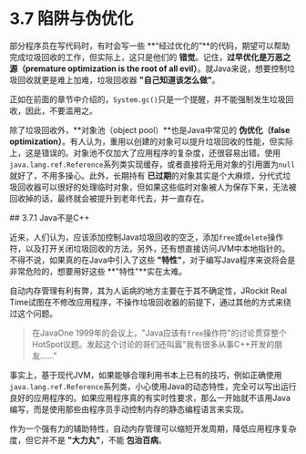 # 3.7 陷阱与伪优化

部分程序员在写代码时，有时会写一些 **“经过优化的”**的代码，期望可以帮助完成垃圾回收的工作，但实际上，这只是他们的 **错觉**。记住，**过早优化是万恶之源（premature optimization is the root of all evil）**。就Java来说，想要控制垃圾回收就更是难上加难，垃圾回收器 **"自己知道该怎么做"**。

正如在前面的章节中介绍的，`System.gc()`只是一个提醒，并不能强制发生垃圾回收，因此，不要滥用之。

除了垃圾回收外，**对象池（object pool）**也是Java中常见的 **伪优化（false optimization）**。有人认为，重用以创建的对象可以提升垃圾回收的性能，但实际上，这是错误的。对象池不仅加大了应用程序的复杂度，还很容易出错。使用`java.lang.ref.Reference`系列类实现缓存，或者直接将无用对象的引用置为`null`就好了，不用多操心。此外，长期持有 **已过期**的对象其实是个大麻烦，分代式垃圾回收器可以很好的处理临时对象，但如果这些临时对象被人为保存下来，无法被回收掉的话，最终就会被提升到老年代去，并一直存在。

<a name="3.7.1" />
## 3.7.1 Java不是C++

近来，人们认为，应该添加控制Java垃圾回收的空乏，添加`free`或`delete`操作符，以及打开关闭垃圾回收的方法，另外，还有想直接访问JVM中本地指针的。不得不说，如果真的在Java中引入了这些 **"特性"**，对于编写Java程序来说将会是非常危险的，想要用好这些 **"特性"**实在太难。

自动内存管理有利有弊，其为人诟病的地方主要在于其不确定性，JRockit Real Time试图在不修改应用程序，不操作垃圾回收器的前提下，通过其他的方式来绕过这个问题。

>在JavaOne 1999年的会议上，"Java应该有`free`操作符"的讨论贯穿整个HotSpot议题。发起这个讨论的哥们还叫嚣"我有很多从事C++开发的朋友......"

事实上，基于现代JVM，如果能够合理利用书本上已有的技巧，例如正确使用`java.lang.ref.Reference`系列类，小心使用Java的动态特性，完全可以写出运行良好的应用程序的。如果应用程序真的有实时性要求，那么一开始就不该用Java编写，而是使用那些由程序员手动控制内存的静态编程语言来实现。

作为一个强有力的辅助特性，自动内存管理可以缩短开发周期，降低应用程序复杂度，但它并不是 **"大力丸"**，不能 **包治百病**。